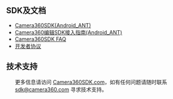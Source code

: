 <H2><A class="anchor" id="user-content-SDK及文档" aria-hidden="true" href="#SDK及文档"><SPAN 
class="octicon octicon-link"></SPAN></A>SDK及文档</H2>
<UL>
  <LI><A href="http://sdk.camera360.com/page/sdk">Camera360SDK(Android_ANT)</A></LI>
  <LI><A href="http://sdk.camera360.com/page/guide">Camera360编辑SDK接入指南(Android_ANT)</A></LI>
  <LI><A href="http://sdk.camera360.com/page/faq">Camera360SDK FAQ</A></LI>
  <LI><A href="http://sdk.camera360.com/page/agreement">开发者协议</A></LI></UL>
<H2><A class="anchor" id="user-content-技术支持" aria-hidden="true" href="#技术支持"><SPAN 
class="octicon octicon-link"></SPAN></A>技术支持</H2>
<UL>
<P>更多信息请访问 <A href="http://sdk.camera360.com/">Camera360SDK.com</A>，如有任何问题请随时联系 <A href="mailto:sdk@camera360.com">sdk@camera360.com</A> 寻求技术支持。


